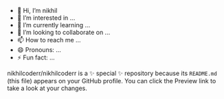 - 👋 Hi, I’m nikhil
- 👀 I’m interested in ...
- 🌱 I’m currently learning ...
- 💞️ I’m looking to collaborate on ...
- 📫 How to reach me ...
- 😄 Pronouns: ...
- ⚡ Fun fact: ...


nikhilcoderr/nikhilcoderr is a ✨ special ✨ repository because its `README.md` (this file) appears on your GitHub profile.
You can click the Preview link to take a look at your changes.


